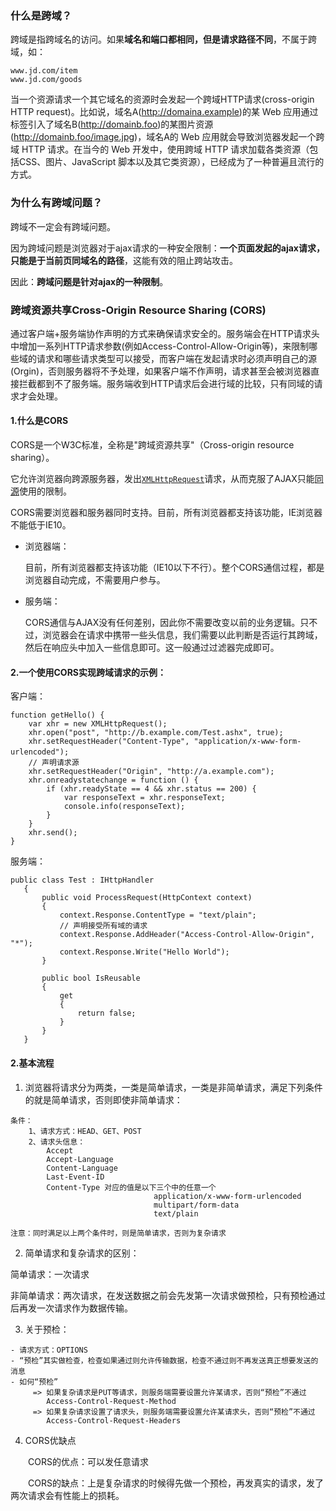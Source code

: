 ### 什么是跨域？

跨域是指跨域名的访问。如果**域名和端口都相同，但是请求路径不同**，不属于跨域，如：

```
www.jd.com/item
www.jd.com/goods
```

当一个资源请求一个其它域名的资源时会发起一个跨域HTTP请求(cross-origin HTTP request)。比如说，域名A(http://domaina.example)的某 Web 应用通过<img>标签引入了域名B(http://domainb.foo)的某图片资源(http://domainb.foo/image.jpg)，域名A的 Web 应用就会导致浏览器发起一个跨域 HTTP 请求。在当今的 Web 开发中，使用跨域 HTTP 请求加载各类资源（包括CSS、图片、JavaScript 脚本以及其它类资源），已经成为了一种普遍且流行的方式。

### 为什么有跨域问题？

跨域不一定会有跨域问题。

因为跨域问题是浏览器对于ajax请求的一种安全限制：**一个页面发起的ajax请求，只能是于当前页同域名的路径**，这能有效的阻止跨站攻击。

因此：**跨域问题是针对ajax的一种限制**。

### 跨域资源共享Cross-Origin Resource Sharing (CORS)

通过客户端+服务端协作声明的方式来确保请求安全的。服务端会在HTTP请求头中增加一系列HTTP请求参数(例如Access-Control-Allow-Origin等)，来限制哪些域的请求和哪些请求类型可以接受，而客户端在发起请求时必须声明自己的源(Orgin)，否则服务器将不予处理，如果客户端不作声明，请求甚至会被浏览器直接拦截都到不了服务端。服务端收到HTTP请求后会进行域的比较，只有同域的请求才会处理。

#### 1.什么是CORS

CORS是一个W3C标准，全称是"跨域资源共享"（Cross-origin resource sharing）。

它允许浏览器向跨源服务器，发出[`XMLHttpRequest`](https://links.jianshu.com/go?to=http%3A%2F%2Fwww.ruanyifeng.com%2Fblog%2F2012%2F09%2Fxmlhttprequest_level_2.html)请求，从而克服了AJAX只能[同源](https://links.jianshu.com/go?to=http%3A%2F%2Fwww.ruanyifeng.com%2Fblog%2F2016%2F04%2Fsame-origin-policy.html)使用的限制。

CORS需要浏览器和服务器同时支持。目前，所有浏览器都支持该功能，IE浏览器不能低于IE10。

- 浏览器端：

  目前，所有浏览器都支持该功能（IE10以下不行）。整个CORS通信过程，都是浏览器自动完成，不需要用户参与。

- 服务端：

  CORS通信与AJAX没有任何差别，因此你不需要改变以前的业务逻辑。只不过，浏览器会在请求中携带一些头信息，我们需要以此判断是否运行其跨域，然后在响应头中加入一些信息即可。这一般通过过滤器完成即可。

#### 2.一个使用CORS实现跨域请求的示例：

客户端：

```
function getHello() {
    var xhr = new XMLHttpRequest();
    xhr.open("post", "http://b.example.com/Test.ashx", true);
    xhr.setRequestHeader("Content-Type", "application/x-www-form-urlencoded");　　　
    // 声明请求源
    xhr.setRequestHeader("Origin", "http://a.example.com");
    xhr.onreadystatechange = function () {
        if (xhr.readyState == 4 && xhr.status == 200) {
            var responseText = xhr.responseText;
            console.info(responseText);
        }
    }
    xhr.send();
}
```

服务端：

```
public class Test : IHttpHandler
   { 
       public void ProcessRequest(HttpContext context)
       {
           context.Response.ContentType = "text/plain";
           // 声明接受所有域的请求
           context.Response.AddHeader("Access-Control-Allow-Origin", "*");
           context.Response.Write("Hello World");
       }
 
       public bool IsReusable
       {
           get
           {
               return false;
           }
       }
   }
```

#### 2.基本流程

1. 浏览器将请求分为两类，一类是简单请求，一类是非简单请求，满足下列条件的就是简单请求，否则即使非简单请求：

```
条件：
    1、请求方式：HEAD、GET、POST
    2、请求头信息：
        Accept
        Accept-Language
        Content-Language
        Last-Event-ID
        Content-Type 对应的值是以下三个中的任意一个
                                application/x-www-form-urlencoded
                                multipart/form-data
                                text/plain
 
注意：同时满足以上两个条件时，则是简单请求，否则为复杂请求
```

2. 简单请求和复杂请求的区别：

简单请求：一次请求

非简单请求：两次请求，在发送数据之前会先发第一次请求做预检，只有预检通过后再发一次请求作为数据传输。

3. 关于预检：

```
- 请求方式：OPTIONS
- “预检”其实做检查，检查如果通过则允许传输数据，检查不通过则不再发送真正想要发送的消息
- 如何“预检”
     => 如果复杂请求是PUT等请求，则服务端需要设置允许某请求，否则“预检”不通过
        Access-Control-Request-Method
     => 如果复杂请求设置了请求头，则服务端需要设置允许某请求头，否则“预检”不通过
        Access-Control-Request-Headers
```

4. CORS优缺点

　　CORS的优点：可以发任意请求

　　CORS的缺点：上是复杂请求的时候得先做一个预检，再发真实的请求，发了两次请求会有性能上的损耗。